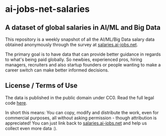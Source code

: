 # ai-jobs-net-salaries

## A dataset of global salaries in AI/ML and Big Data

This repository is a weekly snapshot of all the AI/ML/Big Data salary data obtained anonymously through the survey at [salaries.ai-jobs.net](https://salaries.ai-jobs.net/).

The primary goal is to have data that can provide better guidance in regards to what's being paid globally. So newbies, experienced pros, hiring managers, recruiters and also startup founders or people wanting to make a career switch can make better informed decisions.

## License / Terms of Use

The data is published in the public domain under CC0. Read the full legal code [here](https://creativecommons.org/publicdomain/zero/1.0/legalcode).

In short this means:
You can copy, modify and distribute the work, even for commercial purposes, all without asking permission - though attribution is appreciated! You can just link back to [salaries.ai-jobs.net](https://salaries.ai-jobs.net/) and help us collect even more data :).
